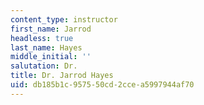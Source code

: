 ```yaml
---
content_type: instructor
first_name: Jarrod
headless: true
last_name: Hayes
middle_initial: ''
salutation: Dr.
title: Dr. Jarrod Hayes
uid: db185b1c-9575-50cd-2cce-a5997944af70
---
```

